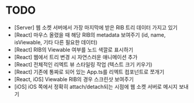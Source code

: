 # TODO
- [Server] 웹 소켓 서버에서 가장 마지막에 받은 RIB 트리 데이터 가지고 있기
- [React] 마우스 올렸을 때 해당 RIB의 metadata 보여주기 (id, name, isViewable, 기타 다른 필요한 데이터)
- [React] RIB의 Viewable 여부를 노드 색깔로 표시하기
- [React] 웹에서 트리 변경 시 자연스러운 애니메이션 추가
- [React] 전체적인 리엑트 뷰 스타일링 작업 (텍스트 크기 키우기)
- [React] 기존에 통짜로 되어 있는 App.ts를 리엑트 컴포넌트로 쪼개기
- [React, iOS] Viewable RIB의 경우 스크린샷 보여주기
- [iOS] iOS 쪽에서 정확히 attach/detach되는 시점에 웹 소켓 서버로 메시지 보내기